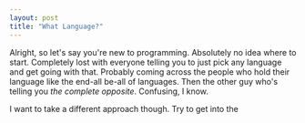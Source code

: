 ```yaml
---
layout: post
title: "What Language?"
---
```


Alright, so let's say you're new to programming. Absolutely no idea where to
start. Completely lost with everyone telling you to just pick any language and
get going with that. Probably coming across the people who hold their language
like the end-all be-all of languages. Then the other guy who's telling you *the
complete opposite*. Confusing, I know.

I want to take a different approach though. Try to get into the 
